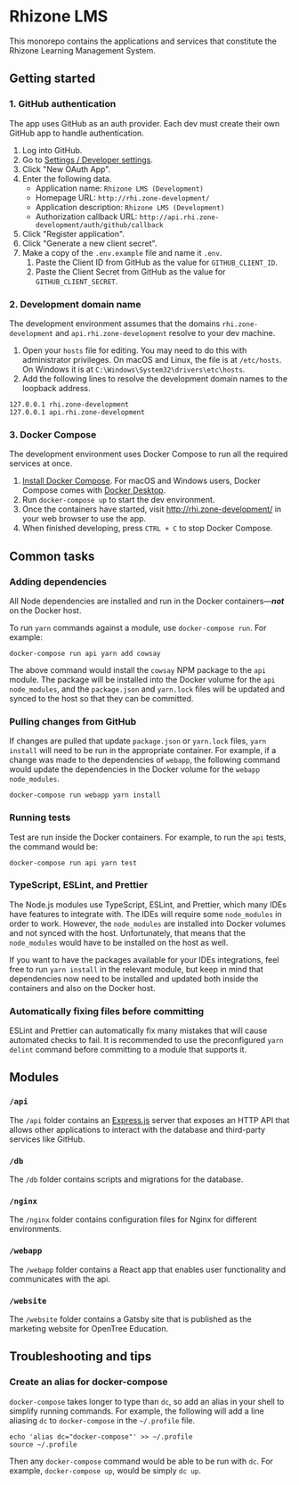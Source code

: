 # Rhizone LMS

This monorepo contains the applications and services that constitute the Rhizone
Learning Management System.

## Getting started

### 1. GitHub authentication

The app uses GitHub as an auth provider. Each dev must create their own GitHub
app to handle authentication.

1. Log into GitHub.
2. Go to [Settings / Developer settings](https://github.com/settings/apps).
3. Click "New OAuth App".
4. Enter the following data.
   - Application name: `Rhizone LMS (Development)`
   - Homepage URL: `http://rhi.zone-development/`
   - Application description: `Rhizone LMS (Development)`
   - Authorization callback URL:
     `http://api.rhi.zone-development/auth/github/callback`
5. Click "Register application".
6. Click "Generate a new client secret".
7. Make a copy of the `.env.example` file and name it `.env`.
   1. Paste the Client ID from GitHub as the value for `GITHUB_CLIENT_ID`.
   2. Paste the Client Secret from GitHub as the value for
      `GITHUB_CLIENT_SECRET`.

### 2. Development domain name

The development environment assumes that the domains `rhi.zone-development` and
`api.rhi.zone-development` resolve to your dev machine.

1. Open your `hosts` file for editing. You may need to do this with
   administrator privileges. On macOS and Linux, the file is at `/etc/hosts`.
   On Windows it is at `C:\Windows\System32\drivers\etc\hosts`.
2. Add the following lines to resolve the development domain names to the
   loopback address.

```
127.0.0.1 rhi.zone-development
127.0.0.1 api.rhi.zone-development
```

### 3. Docker Compose

The development environment uses Docker Compose to run all the required services
at once.

1. [Install Docker Compose](https://docs.docker.com/compose/install/). For macOS
   and Windows users, Docker Compose comes with
   [Docker Desktop](https://www.docker.com/products/docker-desktop).
2. Run `docker-compose up` to start the dev environment.
3. Once the containers have started, visit http://rhi.zone-development/ in your
   web browser to use the app.
4. When finished developing, press `CTRL + C` to stop Docker Compose.

## Common tasks

### Adding dependencies

All Node dependencies are installed and run in the Docker containers—**_not_**
on the Docker host.

To run `yarn` commands against a module, use `docker-compose run`. For example:

```
docker-compose run api yarn add cowsay
```

The above command would install the `cowsay` NPM package to the `api` module.
The package will be installed into the Docker volume for the `api`
`node_modules`, and the `package.json` and `yarn.lock` files will be updated and
synced to the host so that they can be committed.

### Pulling changes from GitHub

If changes are pulled that update `package.json` or `yarn.lock` files,
`yarn install` will need to be run in the appropriate container. For example, if
a change was made to the dependencies of `webapp`, the following command would
update the dependencies in the Docker volume for the `webapp` `node_modules`.

```
docker-compose run webapp yarn install
```

### Running tests

Test are run inside the Docker containers. For example, to run the `api` tests,
the command would be:

```
docker-compose run api yarn test
```

### TypeScript, ESLint, and Prettier

The Node.js modules use TypeScript, ESLint, and Prettier, which many IDEs have
features to integrate with. The IDEs will require some `node_modules` in order
to work. However, the `node_modules` are installed into Docker volumes and not
synced with the host. Unfortunately, that means that the `node_modules` would
have to be installed on the host as well.

If you want to have the packages available for your IDEs integrations, feel free
to run `yarn install` in the relevant module, but keep in mind that dependencies
now need to be installed and updated both inside the containers and also on the
Docker host.

### Automatically fixing files before committing

ESLint and Prettier can automatically fix many mistakes that will cause
automated checks to fail. It is recommended to use the preconfigured
`yarn delint` command before committing to a module that supports it.

## Modules

### `/api`

The `/api` folder contains an [Express.js](https://expressjs.com/) server that
exposes an HTTP API that allows other applications to interact with the
database and third-party services like GitHub.

### `/db`

The `/db` folder contains scripts and migrations for the database.

### `/nginx`

The `/nginx` folder contains configuration files for Nginx for different
environments.

### `/webapp`

The `/webapp` folder contains a React app that enables user functionality and
communicates with the api.

### `/website`

The `/website` folder contains a Gatsby site that is published as the marketing
website for OpenTree Education.

## Troubleshooting and tips

### Create an alias for docker-compose

`docker-compose` takes longer to type than `dc`, so add an alias in your shell
to simplify running commands. For example, the following will add a line
aliasing `dc` to `docker-compose` in the `~/.profile` file.

```
echo 'alias dc="docker-compose"' >> ~/.profile
source ~/.profile
```

Then any `docker-compose` command would be able to be run with `dc`. For
example, `docker-compose up`, would be simply `dc up`.

